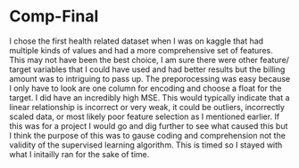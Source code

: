 # Comp-Final
I chose the first health related dataset when I was on kaggle that had multiple kinds of values and had a more comprehensive set of features. This may not have been the best choice, I am sure there were other feature/ target variables that I could have used and had better results but the billing amount was to intriguing to pass up. The preporocessing was easy because I only have to look are one column for encoding and choose a float for the target. I did have an incredibly high MSE. This would typically indicate that a linear relationship is incorrect or very weak, it could be outliers, incorrectly scaled data, or most likely poor feature selection as I mentioned earlier. If this was for a project I would go and dig further to see what caused this but I think the purpose of this was to gause coding and comprehension not the validity of the supervised learning algorithm. This is timed so I stayed with what I initailly ran for the sake of time.
